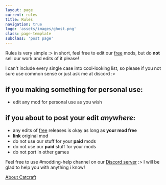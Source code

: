 ```yaml
---
layout: page
current: rules
title: Rules
navigation: true
logo: 'assets/images/ghost.png'
class: page-template
subclass: 'post page'
---
```


Rules is very simple :> in short, feel free to edit our <a href="https://www.xivmodarchive.com/user/111283" target="_blank">free</a> mods, but do **not** sell our work and edits of it please!

I can't include every single case into cool-looking list, so please if you not sure use common sense or just ask me at discord :>

## if you making something for personal use:
- edit any mod for personal use as you wish

## if you about to post your edit *anywhere*:
- any edits of <a href="https://www.xivmodarchive.com/user/111283" target="_blank">free</a> releases is okay as long as **your mod free**
- **link** original mod
- do not use our stuff for your **paid** mods
- do not use our **paid** stuff for your mods
- do not port in other games

Feel free to use #modding-help channel on our <a href="https://discord.gg/yPbUXazxQ3" target="_blank">Discord server</a> :> I will be glad to help you with anything i know!

<a href="{{ site.baseurl }}/about/">About Catcraft</a>